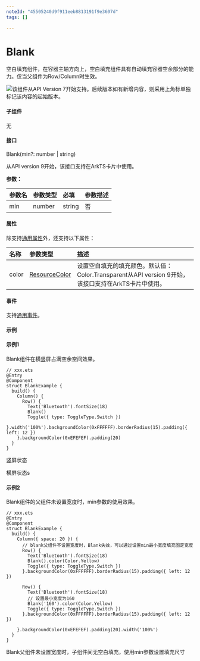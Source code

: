 ```yaml
---
noteId: "45505240d9f911eeb8813191f9e3607d"
tags: []

---
```


# Blank

空白填充组件，在容器主轴方向上，空白填充组件具有自动填充容器空余部分的能力。仅当父组件为Row/Column时生效。

![](./static/media/book.cd5c30bc5fecf20a40d727315c7cb029.svg)该组件从API Version 7开始支持。后续版本如有新增内容，则采用上角标单独标记该内容的起始版本。

#### 子组件

无

#### 接口

Blank(min?: number | string)

从API version 9开始，该接口支持在ArkTS卡片中使用。

**参数：**


| 参数名 | 参数类型 | 必填   | 参数描述 |
| :----- | :------- | :----- | :------- |
| min    | number   | string | 否       |

#### 属性

除支持[通用属性](zh-cn_topic_0000001574088541.html)外，还支持以下属性：


| 名称  | 参数类型                                                                                       | 描述                                                                                                |
| :---- | :--------------------------------------------------------------------------------------------- | :-------------------------------------------------------------------------------------------------- |
| color | [ResourceColor](zh-cn_topic_0000001573928889.html#ZH-CN_TOPIC_0000001573928889__resourcecolor) | 设置空白填充的填充颜色。默认值：Color.Transparent从API version 9开始，该接口支持在ArkTS卡片中使用。 |

#### 事件

支持[通用事件](zh-cn_topic_0000001523488894.html)。

#### 示例

#### 示例1

Blank组件在横竖屏占满空余空间效果。

```
// xxx.ets
@Entry
@Component
struct BlankExample {
  build() {
    Column() {
      Row() {
        Text('Bluetooth').fontSize(18)
        Blank()
        Toggle({ type: ToggleType.Switch })
      }.width('100%').backgroundColor(0xFFFFFF).borderRadius(15).padding({ left: 12 })
    }.backgroundColor(0xEFEFEF).padding(20)
  }
}
```

竖屏状态

横屏状态s

#### 示例2

Blank组件的父组件未设置宽度时，min参数的使用效果。

```
// xxx.ets
@Entry
@Component
struct BlankExample {
  build() {
    Column({ space: 20 }) {
      // blank父组件不设置宽度时，Blank失效，可以通过设置min最小宽度填充固定宽度
      Row() {
        Text('Bluetooth').fontSize(18)
        Blank().color(Color.Yellow)
        Toggle({ type: ToggleType.Switch })
      }.backgroundColor(0xFFFFFF).borderRadius(15).padding({ left: 12 })

      Row() {
        Text('Bluetooth').fontSize(18)
        // 设置最小宽度为160
        Blank('160').color(Color.Yellow)
        Toggle({ type: ToggleType.Switch })
      }.backgroundColor(0xFFFFFF).borderRadius(15).padding({ left: 12 })
  
    }.backgroundColor(0xEFEFEF).padding(20).width('100%')
  }
}
```

Blank父组件未设置宽度时，子组件间无空白填充，使用min参数设置填充尺寸

